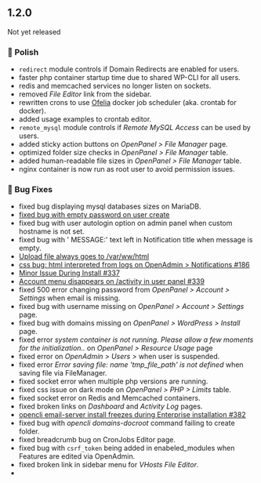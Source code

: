 ## 1.2.0

Not yet released

### 💅 Polish
- `redirect` module controls if Domain Redirects are enabled for users.
- faster php container startup time due to shared WP-CLI for all users.
- redis and memcached services no longer listen on sockets.
- removed *File Editor* link from the sidebar.
- rewritten crons to use [Ofelia](https://github.com/mcuadros/ofelia/blob/master/docs/jobs.md#job-exec) docker job scheduler (aka. crontab for docker).
- added usage examples to crontab editor.
- `remote_mysql` module controls if *Remote MySQL Access* can be used by users.
- added sticky action buttons on *OpenPanel > File Manager* page.
- optimized folder size checks in *OpenPanel > File Manager* table.
- added human-readable file sizes in *OpenPanel > File Manager* table.
- nginx container is now run as root user to avoid permission issues.

### 🐛 Bug Fixes
- fixed bug displaying mysql databases sizes on MariaDB.
- [fixed bug with empty password on user create](https://community.openpanel.org/d/148-cannot-login-with-new-created-user)
- fixed bug with user autologin option on admin panel when custom hostname is not set.
- fixed bug with ' MESSAGE:' text left in Notification title when message is empty.
- [Upload file always goes to /var/ww/html](https://community.openpanel.org/d/147-upload-file-always-goes-to-varwwhtml)
- [css bug: html interpreted from logs on OpenAdmin > Notifications #186](https://github.com/stefanpejcic/OpenPanel/issues/186)
- [Minor Issue During Install #337](https://github.com/stefanpejcic/OpenPanel/issues/337)
- [Account menu disappears on /activity in user panel #339](https://github.com/stefanpejcic/OpenPanel/issues/339)
- fixed 500 error changing password from *OpenPanel > Account > Settings* when email is missing.
- fixed bug with username missing on *OpenPanel > Account > Settings* page.
- fixed bug with domains missing on *OpenPanel > WordPress > Install* page.
- fixed error *system container is not running. Please allow a few moments for the initialization..* on *OpenPanel > Resource Usage* page
- fixed error on *OpenAdmin > Users >* when user is suspended.
- fixed error *Error saving file: name 'tmp_file_path' is not defined* when saving file via FileManager.
- fixed socket error when multiple php versions are running.
- fixed css issue on dark mode on *OpenPanel > PHP > Limits* table.
- fixed socket error on Redis and Memcached containers.
- fixed broken links on *Dashboard* and *Activity Log* pages.
- [opencli email-server install freezes during Enterprise installation #382](https://github.com/stefanpejcic/OpenPanel/issues/382)
- fixed bug with *opencli domains-docroot* command failing to create folder.
- fixed breadcrumb bug on CronJobs Editor page.
- fixed bug with `csrf_token` being added in enabeled_modules when Features are edited via OpenAdmin.
- fixed broken link in sidebar menu for *VHosts File Editor*.
- 
